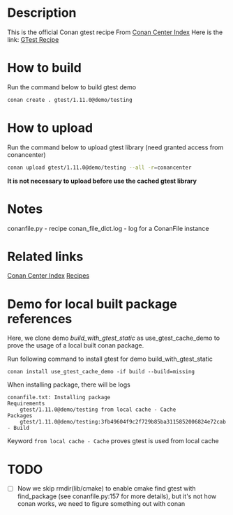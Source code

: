 # Description
This is the official Conan gtest recipe
From [Conan Center Index](https://github.com/conan-io/conan-center-index)
Here is the link: [GTest Recipe](https://github.com/conan-io/conan-center-index/tree/master/recipes/gtest)

# How to build
Run the command below to build gtest demo
```bash
conan create . gtest/1.11.0@demo/testing
```

# How to upload
Run the command below to upload gtest library (need granted access from conancenter)
```bash
conan upload gtest/1.11.0@demo/testing --all -r=conancenter
```
**It is not necessary to upload before use the cached gtest library**

# Notes
conanfile.py        - recipe
conan_file_dict.log - log for a ConanFile instance

# Related links
[Conan Center Index](https://github.com/conan-io/conan-center-index)
[Recipes](https://github.com/conan-io/conan-center-index/tree/master/recipes)

# Demo for local built package references
Here, we clone demo *build_with_gtest_static* as use_gtest_cache_demo to prove the usage of a local built conan package.

Run following command to install gtest for demo build_with_gtest_static
```
conan install use_gtest_cache_demo -if build --build=missing
```
When installing package, there will be logs
```
conanfile.txt: Installing package
Requirements
    gtest/1.11.0@demo/testing from local cache - Cache
Packages
    gtest/1.11.0@demo/testing:3fb49604f9c2f729b85ba3115852006824e72cab - Build
```
Keyword `from local cache - Cache` proves gtest is used from local cache

# TODO
- [ ] Now we skip rmdir(lib/cmake) to enable cmake find gtest with find_package (see conanfile.py:157 for more details), but it's not how conan works, we need to figure something out with conan
